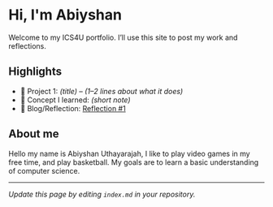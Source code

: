 # Hi, I'm Abiyshan
Welcome to my ICS4U portfolio. I’ll use this site to post my work and reflections.

## Highlights
- 🔧 Project 1: *(title)* – *(1–2 lines about what it does)*
- 🧠 Concept I learned: *(short note)*
- 📝 Blog/Reflection: [Reflection #1](./posts/first_reflection.md)

## About me
Hello my name is Abiyshan Uthayarajah, I like to play video games in my free time, and play basketball. My goals are to learn a basic understanding of computer science.

---
*Update this page by editing `index.md` in your repository.*
